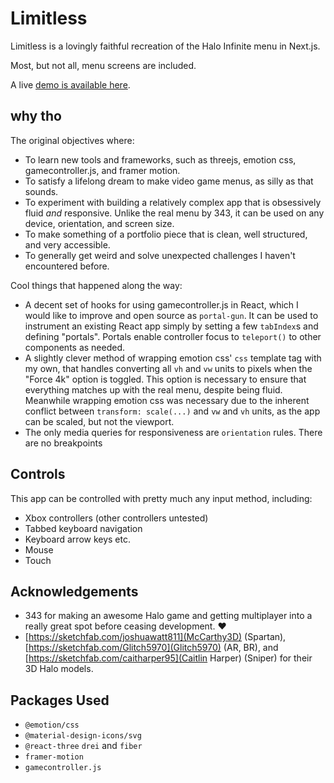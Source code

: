 # Limitless

Limitless is a lovingly faithful recreation of the Halo Infinite menu in Next.js.

Most, but not all, menu screens are included.

A live [demo is available here](https://limitless-rho.vercel.app/).

## why tho

The original objectives where:

- To learn new tools and frameworks, such as threejs, emotion css, gamecontroller.js, and framer motion.
- To satisfy a lifelong dream to make video game menus, as silly as that sounds.
- To experiment with building a relatively complex app that is obsessively fluid *and* responsive. Unlike the real menu by 343, it can be used on any device, orientation, and screen size.
- To make something of a portfolio piece that is clean, well structured, and very accessible.
- To generally get weird and solve unexpected challenges I haven't encountered before.

Cool things that happened along the way:

- A decent set of hooks for using gamecontroller.js in React, which I would like to improve and open source as `portal-gun`.  It can be used to instrument an existing React app simply by setting a few `tabIndex`s and defining "portals". Portals enable controller focus to `teleport()` to other components as needed.
- A slightly clever method of wrapping emotion css' `css` template tag with my own, that handles converting all `vh` and `vw` units to pixels when the "Force 4k" option is toggled. This option is necessary to ensure that everything matches up with the real menu, despite being fluid. Meanwhile wrapping emotion css was necessary due to the inherent conflict between `transform: scale(...)` and `vw` and `vh` units, as the app can be scaled, but not the viewport.
- The only media queries for responsiveness are `orientation` rules. There are no breakpoints

## Controls

This app can be controlled with pretty much any input method, including:

- Xbox controllers (other controllers untested)
- Tabbed keyboard navigation
- Keyboard arrow keys etc.
- Mouse
- Touch

## Acknowledgements

- 343 for making an awesome Halo game and getting multiplayer into a really great spot before ceasing development. ❤️
- [https://sketchfab.com/joshuawatt811](McCarthy3D) (Spartan), [https://sketchfab.com/Glitch5970](Glitch5970) (AR, BR), and [https://sketchfab.com/caitharper95](Caitlin Harper) (Sniper) for their 3D Halo models.

## Packages Used

- `@emotion/css`
- `@material-design-icons/svg`
- `@react-three` `drei` and `fiber`
- `framer-motion`
- `gamecontroller.js`

